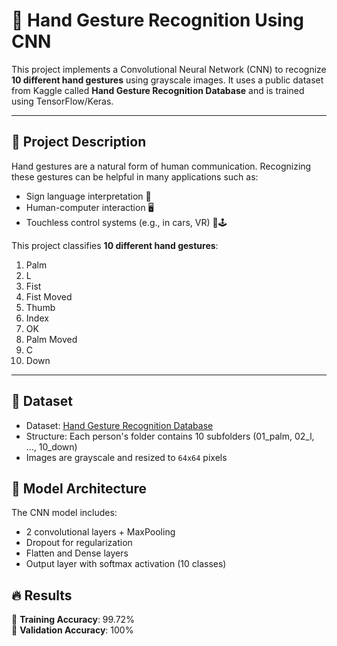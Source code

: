 # 🤚 Hand Gesture Recognition Using CNN

This project implements a Convolutional Neural Network (CNN) to recognize **10 different hand gestures** using grayscale images. It uses a public dataset from Kaggle called **Hand Gesture Recognition Database** and is trained using TensorFlow/Keras.

---

## 🧠 Project Description

Hand gestures are a natural form of human communication. Recognizing these gestures can be helpful in many applications such as:
- Sign language interpretation 🤟
- Human-computer interaction 🖥️
- Touchless control systems (e.g., in cars, VR) 🚗🕹️

This project classifies **10 different hand gestures**:
1. Palm
2. L
3. Fist
4. Fist Moved
5. Thumb
6. Index
7. OK
8. Palm Moved
9. C
10. Down

---

## 📁 Dataset

- Dataset: [Hand Gesture Recognition Database](https://www.kaggle.com/datasets)
- Structure: Each person's folder contains 10 subfolders (01_palm, 02_l, ..., 10_down)
- Images are grayscale and resized to `64x64` pixels

## 🧱 Model Architecture

The CNN model includes:
- 2 convolutional layers + MaxPooling
- Dropout for regularization
- Flatten and Dense layers
- Output layer with softmax activation (10 classes)

## 🔥 Results  
🔹 **Training Accuracy**: 99.72%  
🔹 **Validation Accuracy**: 100%
